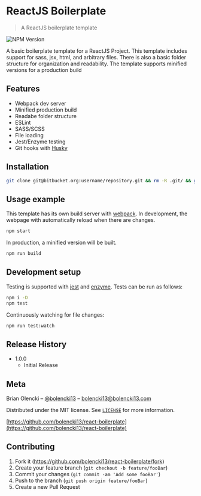# ReactJS Boilerplate
> A ReactJS boilerplate template

![NPM Version][npm-image]

A basic boilerplate template for a ReactJS Project. This template includes support for sass, jsx, html, and arbitrary files. There is also a basic folder structure for organization and readability. The template supports minified versions for a production build

## Features

* Webpack dev server
* Minified production build
* Readabe folder structure
* ESLint
* SASS/SCSS
* File loading
* Jest/Enzyme testing
* Git hooks with [Husky](https://github.com/typicode/husky)

## Installation

```sh
git clone git@bitbucket.org:username/repository.git && rm -R .git/ && git init && npm i -D
```

## Usage example

This template has its own build server with [webpack](https://webpack.js.org/). In development, the webpage with automatically reload when there are changes.

```sh
npm start
```

In production, a minified version will be built.

```sh
npm run build
```


## Development setup

Testing is supported with [jest](https://facebook.github.io/jest/docs/en/tutorial-react.html) and [enzyme](https://github.com/airbnb/enzyme). Tests can be run as follows:

```sh
npm i -D
npm test
```

Continuously watching for file changes:

```sh
npm run test:watch
```

## Release History

* 1.0.0
    * Initial Release

## Meta

Brian Olencki – [@bolencki13](https://twitter.com/bolencki13) – [bolencki13@bolencki13.com](mailto://bolencki13@bolencki13.com)

Distributed under the MIT license. See [``LICENSE``](LICENSE) for more information.

[https://github.com/bolencki13/react-boilerplate](https://github.com/bolencki13/react-boilerplate)

## Contributing

1. Fork it (<https://github.com/bolencki13/react-boilerplate/fork>)
2. Create your feature branch (`git checkout -b feature/fooBar`)
3. Commit your changes (`git commit -am 'Add some fooBar'`)
4. Push to the branch (`git push origin feature/fooBar`)
5. Create a new Pull Request

<!-- Markdown link & img dfn's -->
[npm-image]: https://img.shields.io/npm/v/datadog-metrics.svg?style=flat-square
